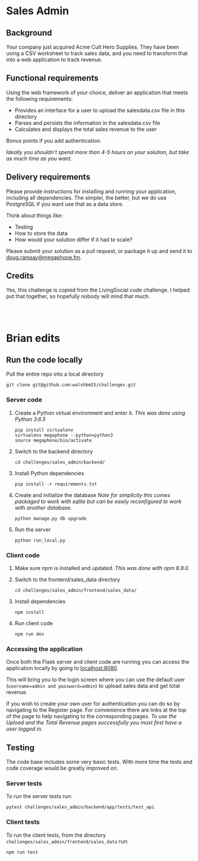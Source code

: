 # Sales Admin

## Background

Your company just acquired Acme Cult Hero Supplies. They have been using a CSV worksheet to track sales data, and you need to transform that into a web application to track revenue.

## Functional requirements

Using the web framework of your choice, deliver an application that meets the following requirements:

* Provides an interface for a user to upload the salesdata.csv file in this directory
* Parses and persists the information in the salesdata.csv file
* Calculates and displays the total sales revenue to the user

Bonus points if you add authentication.

_Ideally you shouldn't spend more than 4-5 hours on your solution, but take as much time as you want._

## Delivery requirements

Please provide instructions for installing and running your application, including all dependencies. The simpler, the better, but we do use PostgreSQL if you want use that as a data store.

Think about things like:

* Testing
* How to store the data
* How would your solution differ if it had to scale?

Please submit your solution as a pull request, or package it up and send it to doug.ramsay@megaphone.fm.

## Credits

Yes, this challenge is copied from the LivingSocial code challenge. I helped put that together, so hopefully nobody will mind that much.


<br/>
<br/>

# Brian edits

## Run the code locally
Pull the entire repo into a local directory

	git clone git@github.com:walshbm15/challenges.git

### Server code
1. Create a Python virtual environment and enter it. *This was done using Python 3.6.5*

	```
	pip install virtualenv
	virtualenv megaphone --python=python3
	source megaphone/bin/activate 
	```
2. Switch to the backend directory

	```
	cd challenges/sales_admin/backend/
	```
3. Install Python dependencies

	```
	pip install -r requirements.txt
	```
4. Create and initialize the database
	*Note for simplicity this comes packaged to work with sqlite but can be easily reconfigured to work with another database.*
	
	```
	python manage.py db upgrade
	```
5. Run the server

	```
	python run_local.py
	```

### Client code
1. Make sure npm is installed and updated. *This was done with npm 6.9.0.*
2. Switch to the frontend/sales_data directory

	```
	cd challenges/sales_admin/frontend/sales_data/
	```
3. Install dependencies

	```
	npm install
	```
4. Run client code

	```
	npm run dev
	```

### Accessing the application
Once both the Flask server and client code are running you can access the application locally by going to [localhost:8080](localhost:8080). 

This will bring you to the login screen where you can use the default user (`username=admin and password=admin`) to upload sales data and get total revenue. 

If you wish to create your own user for authentication you can do so by navigating to the Register page. For convenience there are links at the top of the page to help navigating to the corresponding pages. *To use the Upload and the Total Revenue pages successfully you must first have a user logged in.*

## Testing
The code base includes some very basic tests. With more time the tests and code coverage would be greatly improved on.

### Server tests
To run the server tests run:

	pytest challenges/sales_admin/backend/app/tests/test_api


### Client tests
To run the client tests, from the directory `challenges/sales_admin/frontend/sales_data` run:

	npm run test


